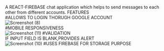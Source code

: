 A REACT-FIREBASE chat application which helps to send messages to each other from different accounts.
FEATURES<BR/>
#ALLOWS TO LOGIN THORUGH GOOGLE ACCOUNT<BR/>
![Screenshot (8)](https://user-images.githubusercontent.com/36601848/201523172-d5c839ab-1a9c-4ff3-a060-d89a8ee61a0d.png)<BR/>
#MOBILE RESPONSIVENESS<BR/>
![Screenshot (11)](https://user-images.githubusercontent.com/36601848/201523198-297a8ed9-91eb-4d3e-8780-7e675caad438.png)
#VALIDATION<BR/>
IF INPUT FIELD IS BLANK,PROVIDES ALERT<BR/>
![Screenshot (10)](https://user-images.githubusercontent.com/36601848/201523229-e12f3f18-9c35-4063-8812-5b4402883853.png)
#USES FIREBASE FOR STORAGE PURPOSE
